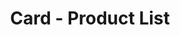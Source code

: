 ---
layout: component
title: "Card - Product List"
component-type: "cards"
component-style: "product-list"
component-include-path: "component/cards/product-list.html"
component-columns: 1
component-rows: 1
component-render-data:
  - "tig-welders"
---